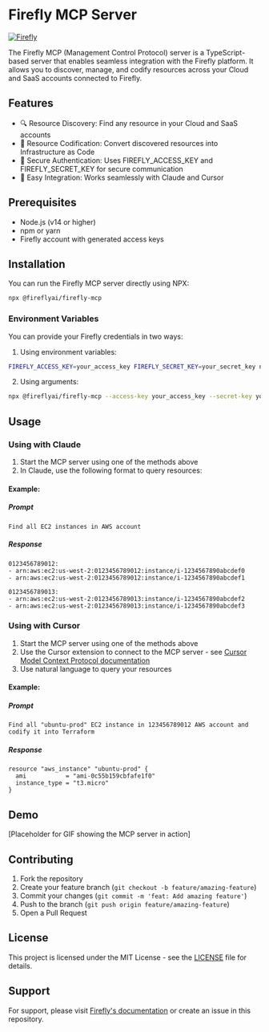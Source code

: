 # Firefly MCP Server

[![Firefly](https://firefly.ai/assets/images/logo.svg)](https://firefly.ai)

The Firefly MCP (Management Control Protocol) server is a TypeScript-based server that enables seamless integration with the Firefly platform. It allows you to discover, manage, and codify resources across your Cloud and SaaS accounts connected to Firefly.

## Features

- 🔍 Resource Discovery: Find any resource in your Cloud and SaaS accounts
- 📝 Resource Codification: Convert discovered resources into Infrastructure as Code
- 🔐 Secure Authentication: Uses FIREFLY_ACCESS_KEY and FIREFLY_SECRET_KEY for secure communication
- 🚀 Easy Integration: Works seamlessly with Claude and Cursor

## Prerequisites

- Node.js (v14 or higher)
- npm or yarn
- Firefly account with generated access keys

## Installation

You can run the Firefly MCP server directly using NPX:

```bash
npx @fireflyai/firefly-mcp
```

### Environment Variables

You can provide your Firefly credentials in two ways:

1. Using environment variables:
```bash
FIREFLY_ACCESS_KEY=your_access_key FIREFLY_SECRET_KEY=your_secret_key npx @fireflyai/firefly-mcp
```

2. Using arguments:
```bash
npx @fireflyai/firefly-mcp --access-key your_access_key --secret-key your_secret_key
```

## Usage

### Using with Claude

1. Start the MCP server using one of the methods above
2. In Claude, use the following format to query resources:

#### Example:

##### Prompt 
```
Find all EC2 instances in AWS account
```

##### Response
```
0123456789012:
- arn:aws:ec2:us-west-2:0123456789012:instance/i-1234567890abcdef0
- arn:aws:ec2:us-west-2:0123456789012:instance/i-1234567890abcdef1

0123456789013:
- arn:aws:ec2:us-west-2:0123456789013:instance/i-1234567890abcdef2
- arn:aws:ec2:us-west-2:0123456789013:instance/i-1234567890abcdef3
```

### Using with Cursor

1. Start the MCP server using one of the methods above
2. Use the Cursor extension to connect to the MCP server - see [Cursor Model Context Protocol documentation](https://docs.cursor.com/context/model-context-protocol)
3. Use natural language to query your resources

#### Example:

##### Prompt 
```
Find all "ubuntu-prod" EC2 instance in 123456789012 AWS account and codify it into Terraform
```

##### Response
```
resource "aws_instance" "ubuntu-prod" {
  ami           = "ami-0c55b159cbfafe1f0"
  instance_type = "t3.micro"
}
```

## Demo

[Placeholder for GIF showing the MCP server in action]

## Contributing

1. Fork the repository
2. Create your feature branch (`git checkout -b feature/amazing-feature`)
3. Commit your changes (`git commit -m 'feat: Add amazing feature'`)
4. Push to the branch (`git push origin feature/amazing-feature`)
5. Open a Pull Request

## License

This project is licensed under the MIT License - see the [LICENSE](LICENSE) file for details.

## Support

For support, please visit [Firefly's documentation](https://firefly.ai/docs) or create an issue in this repository.
